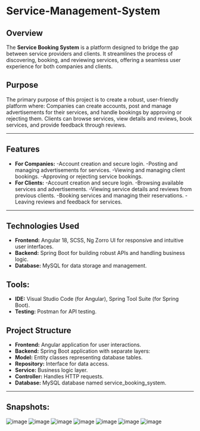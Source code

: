 # Service-Management-System

## Overview

The **Service Booking System** is a platform designed to bridge the gap between service providers and clients. It streamlines the process of discovering, booking, and reviewing services, offering a seamless user experience for both companies and clients.

## Purpose
The primary purpose of this project is to create a robust, user-friendly platform where:
Companies can create accounts, post and manage advertisements for their services, and handle bookings by approving or rejecting them.
Clients can browse services, view details and reviews, book services, and provide feedback through reviews.

---

## Features
- **For Companies:**
  -Account creation and secure login.
  -Posting and managing advertisements for services.
  -Viewing and managing client bookings.
  -Approving or rejecting service bookings.
- **For Clients:**
  -Account creation and secure login.
  -Browsing available services and advertisements.
  -Viewing service details and reviews from previous clients.
  -Booking services and managing their reservations.
  -Leaving reviews and feedback for services.

---

## Technologies Used
- **Frontend:** Angular 18, SCSS, Ng Zorro UI for responsive and intuitive user interfaces.
- **Backend:** Spring Boot for building robust APIs and handling business logic.
- **Database:** MySQL for data storage and management.


## Tools:
- **IDE:** Visual Studio Code (for Angular), Spring Tool Suite (for Spring Boot).
- **Testing:** Postman for API testing.
  
## Project Structure
- **Frontend:** Angular application for user interactions.
- **Backend:** Spring Boot application with separate layers:
- **Model:** Entity classes representing database tables.
- **Repository:** Interface for data access.
- **Service:** Business logic layer.
- **Controller:** Handles HTTP requests.
- **Database:** MySQL database named service_booking_system.

---
## Snapshots:
![image](https://github.com/user-attachments/assets/71ddde6b-e794-47f6-912d-63c24b20aab4)
![image](https://github.com/user-attachments/assets/c695a83f-7eec-459f-957e-86cb27062a44)
![image](https://github.com/user-attachments/assets/a3537d53-4239-4dd2-93b0-76c10dcb8992)
![image](https://github.com/user-attachments/assets/7cf12cee-16d6-45f5-9634-404f4b7fa2ee)
![image](https://github.com/user-attachments/assets/934c0ec4-c9bf-4187-9637-d233dc4e100e)
![image](https://github.com/user-attachments/assets/7d511165-8b2c-4e24-8ab0-810043dc19cf)
![image](https://github.com/user-attachments/assets/b491a9e0-aa74-4b53-9213-51635e714d2b)









